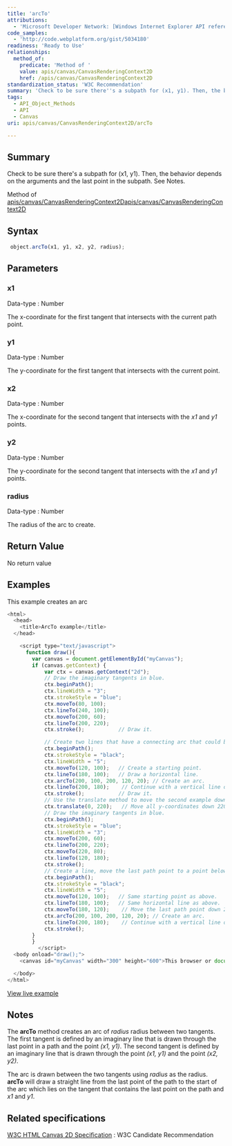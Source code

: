 ```yaml
---
title: 'arcTo'
attributions:
  - 'Microsoft Developer Network: [Windows Internet Explorer API reference Article](http://msdn.microsoft.com/en-us/library/ie/hh828809%28v=vs.85%29.aspx)'
code_samples:
  - 'http://code.webplatform.org/gist/5034180'
readiness: 'Ready to Use'
relationships:
  method_of:
    predicate: 'Method of '
    value: apis/canvas/CanvasRenderingContext2D
    href: /apis/canvas/CanvasRenderingContext2D
standardization_status: 'W3C Recommendation'
summary: 'Check to be sure there''s a subpath for (x1, y1). Then, the behavior depends on the arguments and the last point in the subpath. See Notes.'
tags:
  - API_Object_Methods
  - API
  - Canvas
uri: apis/canvas/CanvasRenderingContext2D/arcTo

---
```

## Summary

Check to be sure there's a subpath for (x1, y1). Then, the behavior depends on the arguments and the last point in the subpath. See Notes.

Method of [apis/canvas/CanvasRenderingContext2D](/apis/canvas/CanvasRenderingContext2D)[apis/canvas/CanvasRenderingContext2D](/apis/canvas/CanvasRenderingContext2D)

## Syntax

``` js
 object.arcTo(x1, y1, x2, y2, radius);
```

## Parameters

### x1

 Data-type
:   Number

 The x-coordinate for the first tangent that intersects with the current path point.

### y1

 Data-type
:   Number

 The y-coordinate for the first tangent that intersects with the current point.

### x2

 Data-type
:   Number

 The x-coordinate for the second tangent that intersects with the *x1* and *y1* points.

### y2

 Data-type
:   Number

 The y-coordinate for the second tangent that intersects with the *x1* and *y1* points.

### radius

 Data-type
:   Number

 The radius of the arc to create.

## Return Value

No return value

## Examples

This example creates an arc

``` js
<html>
  <head>
    <title>ArcTo example</title>
  </head>

    <script type="text/javascript">
      function draw(){
        var canvas = document.getElementById("myCanvas");
        if (canvas.getContext) {
            var ctx = canvas.getContext("2d");
            // Draw the imaginary tangents in blue.
            ctx.beginPath();
            ctx.lineWidth = "3";
            ctx.strokeStyle = "blue";
            ctx.moveTo(80, 100);
            ctx.lineTo(240, 100);
            ctx.moveTo(200, 60);
            ctx.lineTo(200, 220);
            ctx.stroke();           // Draw it.

            // Create two lines that have a connecting arc that could be used as a start to a rounded rectangle.
            ctx.beginPath();
            ctx.strokeStyle = "black";
            ctx.lineWidth = "5";
            ctx.moveTo(120, 100);   // Create a starting point.
            ctx.lineTo(180, 100);   // Draw a horizontal line.
            ctx.arcTo(200, 100, 200, 120, 20); // Create an arc.
            ctx.lineTo(200, 180);    // Continue with a vertical line of the rectangle.
            ctx.stroke();           // Draw it.
            // Use the translate method to move the second example down.
            ctx.translate(0, 220);   // Move all y-coordinates down 220 pixels to see more clearly.
            // Draw the imaginary tangents in blue.
            ctx.beginPath();
            ctx.strokeStyle = "blue";
            ctx.lineWidth = "3";
            ctx.moveTo(200, 60);
            ctx.lineTo(200, 220);
            ctx.moveTo(220, 80);
            ctx.lineTo(120, 180);
            ctx.stroke();
            // Create a line, move the last path point to a point below, and then create an arc.
            ctx.beginPath();
            ctx.strokeStyle = "black";
            ctx.lineWidth = "5";
            ctx.moveTo(120, 100);   // Same starting point as above.
            ctx.lineTo(180, 100);   // Same horizontal line as above.
            ctx.moveTo(180, 120);    // Move the last path point down 20 pixels.
            ctx.arcTo(200, 100, 200, 120, 20); // Create an arc.
            ctx.lineTo(200, 180);    // Continue with a vertical line of the rectangle.
            ctx.stroke();
        }
        }
          </script>
  <body onload="draw();">
    <canvas id="myCanvas" width="300" height="600">This browser or document mode doesn't support canvas</canvas>

  </body>
</html>
```

[View live example](http://code.webplatform.org/gist/5034180)

## Notes

The **arcTo** method creates an arc of *radius* radius between two tangents. The first tangent is defined by an imaginary line that is drawn through the last point in a path and the point *(x1, y1)*. The second tangent is defined by an imaginary line that is drawn through the point *(x1, y1)* and the point *(x2, y2)*.

The arc is drawn between the two tangents using *radius* as the radius. **arcTo** will draw a straight line from the last point of the path to the start of the arc which lies on the tangent that contains the last point on the path and *x1* and *y1*.

## Related specifications

[W3C HTML Canvas 2D Specification](http://www.w3.org/TR/2012/CR-2dcontext-20121217/)
:   W3C Candidate Recommendation
